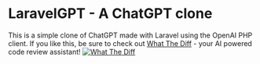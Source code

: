 # LaravelGPT - A ChatGPT clone

This is a simple clone of ChatGPT made with Laravel using the OpenAI PHP client.
If you like this, be sure to check out [What The Diff](https://whatthediff.ai) - your AI powered code review assistant!
[![What The Diff](https://whatthediff.ai/images/card.png)](https://whatthediff.ai/?ref=gh-chatgpt)
